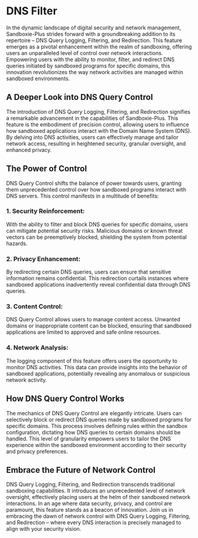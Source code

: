 # DNS Filter

In the dynamic landscape of digital security and network management, Sandboxie-Plus strides forward with a groundbreaking addition to its repertoire – DNS Query Logging, Filtering, and Redirection. This feature emerges as a pivotal enhancement within the realm of sandboxing, offering users an unparalleled level of control over network interactions. Empowering users with the ability to monitor, filter, and redirect DNS queries initiated by sandboxed programs for specific domains, this innovation revolutionizes the way network activities are managed within sandboxed environments.

## A Deeper Look into DNS Query Control
The introduction of DNS Query Logging, Filtering, and Redirection signifies a remarkable advancement in the capabilities of Sandboxie-Plus. This feature is the embodiment of precision control, allowing users to influence how sandboxed applications interact with the Domain Name System (DNS). By delving into DNS activities, users can effectively manage and tailor network access, resulting in heightened security, granular oversight, and enhanced privacy.

## The Power of Control
DNS Query Control shifts the balance of power towards users, granting them unprecedented control over how sandboxed programs interact with DNS servers. This control manifests in a multitude of benefits:

### 1. Security Reinforcement:
With the ability to filter and block DNS queries for specific domains, users can mitigate potential security risks. Malicious domains or known threat vectors can be preemptively blocked, shielding the system from potential hazards.

### 2. Privacy Enhancement:
By redirecting certain DNS queries, users can ensure that sensitive information remains confidential. This redirection curtails instances where sandboxed applications inadvertently reveal confidential data through DNS queries.

### 3. Content Control:
DNS Query Control allows users to manage content access. Unwanted domains or inappropriate content can be blocked, ensuring that sandboxed applications are limited to approved and safe online resources.

### 4. Network Analysis:
The logging component of this feature offers users the opportunity to monitor DNS activities. This data can provide insights into the behavior of sandboxed applications, potentially revealing any anomalous or suspicious network activity.

## How DNS Query Control Works
The mechanics of DNS Query Control are elegantly intricate. Users can selectively block or redirect DNS queries made by sandboxed programs for specific domains. This process involves defining rules within the sandbox configuration, dictating how DNS queries to certain domains should be handled. This level of granularity empowers users to tailor the DNS experience within the sandboxed environment according to their security and privacy preferences.

## Embrace the Future of Network Control
DNS Query Logging, Filtering, and Redirection transcends traditional sandboxing capabilities. It introduces an unprecedented level of network oversight, effectively placing users at the helm of their sandboxed network interactions. In an age where data security, privacy, and control are paramount, this feature stands as a beacon of innovation. Join us in embracing the dawn of network control with DNS Query Logging, Filtering, and Redirection – where every DNS interaction is precisely managed to align with your security vision.
